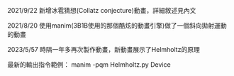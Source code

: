 2021/9/22
新增冰雹猜想(Collatz conjecture)動畫，詳細敘述見內文

2021/8/20
使用manim(3B1B使用的那個酷炫的動畫引擎)做了一個斜向拋射運動的動畫

2023/5/57
時隔一年多再次製作動畫，新動畫展示了Helmholtz的原理

最新的輸出指令範例：
manim -pqm Helmholtz.py Device
